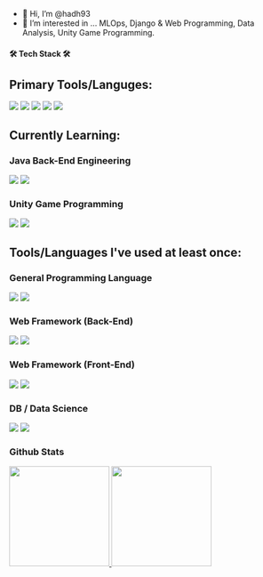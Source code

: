 - 👋 Hi, I’m @hadh93
- 👀 I’m interested in ... MLOps, Django & Web Programming, Data Analysis, Unity Game Programming.


#### 🛠 Tech Stack 🛠

## Primary Tools/Languges:
<p>
  <img src = "https://img.shields.io/badge/Python-14354C?style=for-the-badge&logo=python&logoColor=white">
  <img src = "https://img.shields.io/badge/Java-ED8B00?style=for-the-badge&logo=java&logoColor=white">
  <img src = "https://img.shields.io/badge/HTML-239120?style=for-the-badge&logo=html5&logoColor=white">
  <img src = "https://img.shields.io/badge/CSS-239120?&style=for-the-badge&logo=css3&logoColor=white">
  <img src = "https://img.shields.io/badge/JavaScript-323330?style=for-the-badge&logo=javascript&logoColor=F7DF1E">
</p>


## Currently Learning:

### Java Back-End Engineering
<p>
  <img src = "https://img.shields.io/badge/Spring-6DB33F?style=for-the-badge&logo=spring&logoColor=white">
  <img src = "https://img.shields.io/badge/MySQL-00000F?style=for-the-badge&logo=mysql&logoColor=white">
</p>


### Unity Game Programming

<p>
  <img src = "https://img.shields.io/badge/Unity-100000?style=for-the-badge&logo=unity&logoColor=white">
  <img src = "https://img.shields.io/badge/C%23-239120?style=for-the-badge&logo=c-sharp&logoColor=white">
</p>



## Tools/Languages I've used at least once:


### General Programming Language

<p>
  <img src = "https://img.shields.io/badge/C-00599C?style=for-the-badge&logo=c&logoColor=white">
  <img src = "https://img.shields.io/badge/C%2B%2B-00599C?style=for-the-badge&logo=c%2B%2B&logoColor=white">
</p>


### Web Framework (Back-End)

<p>
  <img src = "https://img.shields.io/badge/Node.js-43853D?style=for-the-badge&logo=node.js&logoColor=white">
  <img src = "https://img.shields.io/badge/Flask-000000?style=for-the-badge&logo=flask&logoColor=white">
</p>


### Web Framework (Front-End)

<p>
  <img src = "https://img.shields.io/badge/Bootstrap-563D7C?style=for-the-badge&logo=bootstrap&logoColor=white">
  <img src = "https://img.shields.io/badge/Vue.js-35495E?style=for-the-badge&logo=vue.js&logoColor=4FC08D">
</p>


### DB / Data Science

<p>
  <img src = "https://img.shields.io/badge/R-276DC3?style=for-the-badge&logo=r&logoColor=white">
  <img src = "https://img.shields.io/badge/PostgreSQL-316192?style=for-the-badge&logo=postgresql&logoColor=white">
</p>  



### Github Stats

<a href="#">
  <img src="https://github-readme-stats.vercel.app/api?username=hadh93&theme=react&show_icons=true" height="180px">
</a>
<a href="#">
  <img src="https://github-readme-stats.vercel.app/api/top-langs/?username=hadh93&theme=react&exclude_repo=Jagi,assignment&layout=compact" height="180px">
</a>
